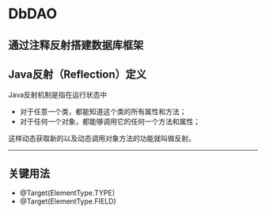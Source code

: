 # DbDAO
## **通过注释反射搭建数据库框架**


## Java反射（Reflection）定义

<p>Java反射机制是指在运行状态中</p>

- 对于任意一个类，都能知道这个类的所有属性和方法；
- 对于任何一个对象，都能够调用它的任何一个方法和属性；

<p>这样动态获取新的以及动态调用对象方法的功能就叫做反射。</p>

*****

## **关键用法**

- @Target(ElementType.TYPE)
- @Target(ElementType.FIELD)